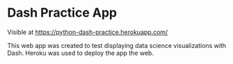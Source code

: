 # Dash Practice App

Visible at https://python-dash-practice.herokuapp.com/

This web app was created to test displaying data science visualizations with Dash. Heroku was used to deploy the app the web.

